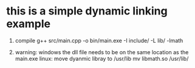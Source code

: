 # this is a simple dynamic linking example

1. compile
	g++ src/main.cpp -o bin/main.exe -I include/ -L lib/ -lmath
	
2. warning:
	windows
		the dll file needs to be on the same location as the main.exe
	linux:
		move dyanmic libray to /usr/lib mv libmath.so /usr/lib/

